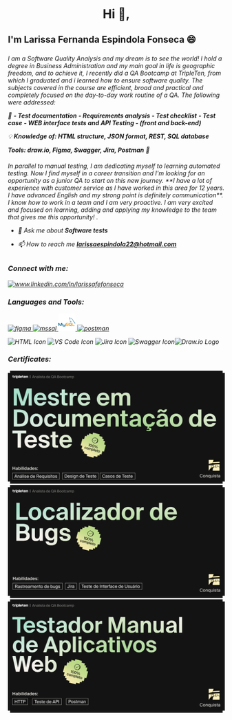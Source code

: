 ##
<h1 align="center">Hi 👋,

## I'm Larissa Fernanda Espindola Fonseca :smile: </h1>
<h5 align=""> </h5>

<h6 align=""> I am a Software Quality Analysis and my dream is to see the world! I hold a degree in Business Administration and my main goal in life is geographic freedom, and to achieve it, I recently did a QA Bootcamp at TripleTen, from which I graduated and i learned how to ensure software quality. The subjects covered in the course are efficient, broad and practical and completely focused on the day-to-day work routine of a QA. The following were addressed: <h/6>

:rocket:
**- Test documentation**
**- Requirements analysis**
**- Test checklist** 
**- Test case** 
**- WEB interface tests and API Testing - (front and back-end)**

💡 **Knowledge of: HTML structure, JSON format, REST, SQL database** 

**Tools: draw.io, Figma, Swagger, Jira, Postman** :rocket:

<h6 align=""> In parallel to manual testing, I am dedicating myself to learning automated testing. Now I find myself in a career transition and I'm looking for an opportunity as a junior QA to start on this new journey. **I have a lot of experience with customer service as I have worked in this area for 12 years. I have advanced English and my strong point is definitely communication**. I know how to work in a team and I am very proactive. I am very excited and focused on learning, adding and applying my knowledge to the team that gives me this opportunity! .</h>

- 💬 Ask me about **Software tests**

- 📫 How to reach me **larissaespindola22@hotmail.com**

<h3 align="left">Connect with me:</h3>
<p align="left">
<a href="https://www.linkedin.com/in/larissafefonseca/" target="blank"><img align="center" src="https://raw.githubusercontent.com/rahuldkjain/github-profile-readme-generator/master/src/images/icons/Social/linked-in-alt.svg" alt="www.linkedin.com/in/larissafefonseca" height="30" width="40" /></a>
</p>

<h3 align="left">Languages and Tools:</h3>
<p align="left"> <a href="https://www.figma.com/" target="_blank" rel="noreferrer"> <img src="https://www.vectorlogo.zone/logos/figma/figma-icon.svg" alt="figma" width="40" height="40"/> </a> <a href="https://www.microsoft.com/en-us/sql-server" target="_blank" rel="noreferrer"> <img src="https://www.svgrepo.com/show/303229/microsoft-sql-server-logo.svg" alt="mssql" width="40" height="40"/> </a> <a href="https://www.mysql.com/" target="_blank" rel="noreferrer"> <img src="https://raw.githubusercontent.com/devicons/devicon/master/icons/mysql/mysql-original-wordmark.svg" alt="mysql" width="40" height="40"/> </a> <a href="https://postman.com" target="_blank" rel="noreferrer"> <img src="https://www.vectorlogo.zone/logos/getpostman/getpostman-icon.svg" alt="postman" width="40" height="40"/> </a> </p> 

<p align="left"> <img src="https://skillicons.dev/icons?i=html" alt="HTML Icon" width="48" height="48"> <img src="https://skillicons.dev/icons?i=vscode" alt="VS Code Icon" width="48" height="48">
  </a><img src="https://cdn.jsdelivr.net/gh/devicons/devicon@latest/icons/jira/jira-original.svg" alt="Jira Icon" width="48" height="48" title="Visit Jira website"> <img src="https://cdn.jsdelivr.net/gh/devicons/devicon@latest/icons/swagger/swagger-original.svg" height="50" width="50" alt="Swagger Icon"><img src="https://static-00.iconduck.com/assets.00/file-type-drawio-icon-2048x2048-dxjfklgq.png" alt="Draw.io Logo" height="50" width="50">
  </a>
  </a> </p>

<h3 align="left">Certificates:</h3>

<img src="certificados\Image.png">

<img src="certificados\Image (1).png">

<img src="certificados\Image (2).png">
